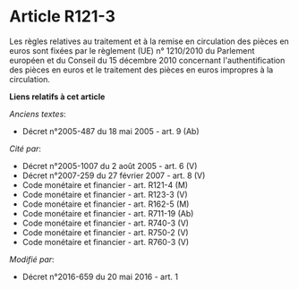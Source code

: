 # Article R121-3

Les règles relatives au traitement et à la remise en circulation des pièces en euros sont fixées par le règlement (UE) n°
1210/2010 du Parlement européen et du Conseil du 15 décembre 2010 concernant l'authentification des pièces en euros et le
traitement des pièces en euros impropres à la circulation.

**Liens relatifs à cet article**

_Anciens textes_:

  - Décret n°2005-487 du 18 mai 2005 - art. 9 (Ab)

_Cité par_:

  - Décret n°2005-1007 du 2 août 2005 - art. 6 (V)
  - Décret n°2007-259 du 27 février 2007 - art. 8 (V)
  - Code monétaire et financier - art. R121-4 (M)
  - Code monétaire et financier - art. R123-3 (V)
  - Code monétaire et financier - art. R162-5 (M)
  - Code monétaire et financier - art. R711-19 (Ab)
  - Code monétaire et financier - art. R740-3 (V)
  - Code monétaire et financier - art. R750-2 (V)
  - Code monétaire et financier - art. R760-3 (V)

_Modifié par_:

  - Décret n°2016-659 du 20 mai 2016 - art. 1
